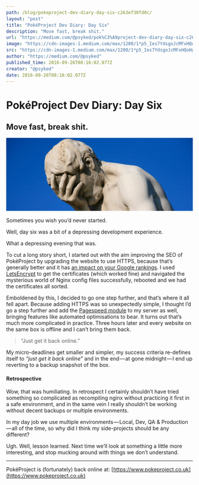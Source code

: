 ```yaml
---
path: /blog/pokeproject-dev-diary-day-six-c263ef30fd0c/
layout: "post"
title: "PokéProject Dev Diary: Day Six"
description: "Move fast, break shit."
url: "https://medium.com/@psyked/pok%C3%A9project-dev-diary-day-six-c263ef30fd0c"
image: "https://cdn-images-1.medium.com/max/1200/1*p5_Ies7YdsgoJcMFxHQoHg.jpeg"
src: "https://cdn-images-1.medium.com/max/1200/1*p5_Ies7YdsgoJcMFxHQoHg.jpeg"
author: "https://medium.com/@psyked"
published_time: 2016-09-26T08:16:02.077Z
creator: "@psyked"
date: 2016-09-26T08:16:02.077Z
---
```


# PokéProject Dev Diary: Day Six

## Move fast, break shit.

![](1*p5_Ies7YdsgoJcMFxHQoHg.jpeg)

Sometimes you wish you’d never started.

Well, day six was a bit of a depressing development experience.

What a depressing evening that was.

To cut a long story short, I started out with the aim improving the SEO of PokéProject by upgrading the website to use HTTPS, because that’s generally better and it has [an impact on your Google rankings](http://thenextweb.com/google/2015/12/17/unsecured-websites-are-about-to-get-hammered-in-googles-search-ranking/#gref). I used [LetsEncrypt](https://letsencrypt.org/) to get the certificates (which worked fine) and navigated the mysterious world of Nginx config files successfully, rebooted and we had the certificates all sorted.

Emboldened by this, I decided to go one step further, and that’s where it all fell apart. Because adding HTTPS was so unexpectedly simple, I thought I’d go a step further and add the [Pagespeed module](https://developers.google.com/speed/pagespeed/module/) to my server as well, bringing features like automated optimisations to bear. It turns out that’s much more complicated in practice. Three hours later and every website on the same box is offline and I can’t bring them back.

> “Just get it back online.”

My micro-deadlines get smaller and simpler, my success criteria re-defines itself to _“just get it back online”_ and in the end — at gone midnight — I end up reverting to a backup snapshot of the box.

#### Retrospective

Wow, that was humiliating. In retrospect I certainly shouldn’t have tried something so complicated as recompiling nginx without practicing it first in a safe environment, and in the same vein I really shouldn’t be working without decent backups or multiple environments.

In my day job we use multiple environments — Local, Dev, QA & Production — all of the time, so why did I think my side-projects should be any different?

Ugh. Well, lesson learned. Next time we’ll look at something a little more interesting, and stop mucking around with things we don’t understand.

---

PokéProject is (fortunately) back online at: [https://www.pokeproject.co.uk](https://www.pokeproject.co.uk)